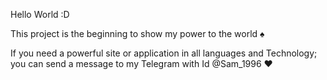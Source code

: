 Hello World :D

This project is the beginning to show my power to the world ♠

If you need a powerful site or application in all languages and Technology; you can send a message to my Telegram with Id @Sam_1996 ♥

